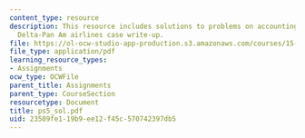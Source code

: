 ```yaml
---
content_type: resource
description: This resource includes solutions to problems on accounting for depreciation,
  Delta-Pan Am airlines case write-up.
file: https://ol-ocw-studio-app-production.s3.amazonaws.com/courses/15-501-introduction-to-financial-and-managerial-accounting-spring-2004/23509fe119b9ee12f45c570742397db5_ps5_sol.pdf
file_type: application/pdf
learning_resource_types:
- Assignments
ocw_type: OCWFile
parent_title: Assignments
parent_type: CourseSection
resourcetype: Document
title: ps5_sol.pdf
uid: 23509fe1-19b9-ee12-f45c-570742397db5
---
```

